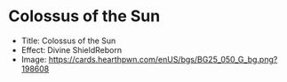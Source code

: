 # Colossus of the Sun
- Title:  Colossus of the Sun
- Effect:  Divine ShieldReborn
- Image:  https://cards.hearthpwn.com/enUS/bgs/BG25_050_G_bg.png?198608
